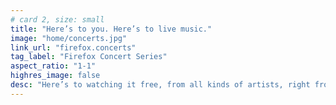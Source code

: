 ```yaml
---
# card 2, size: small
title: "Here’s to you. Here’s to live music."
image: "home/concerts.jpg"
link_url: "firefox.concerts"
tag_label: "Firefox Concert Series"
aspect_ratio: "1-1"
highres_image: false
desc: "Here’s to watching it free, from all kinds of artists, right from Firefox. Join us and rock out with the Firefox Concert Series."
---
```

